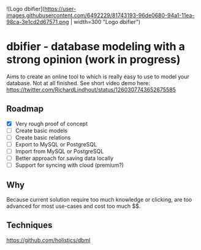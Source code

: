 ![Logo dbifier](https://user-images.githubusercontent.com/6492229/81743193-96de0680-94a1-11ea-98ca-3e1cd2d67571.png | width=300 "Logo dbifier")


# dbifier - database modeling with a strong opinion (work in progress)
Aims to create an online tool to which is really easy to use to model your database. Not at all finished.
See short video demo here: https://twitter.com/RichardLindhout/status/1260307743652675585

## Roadmap
- [x] Very rough proof of concept
- [ ] Create basic models
- [ ] Create basic relations
- [ ] Export to MySQL or PostgreSQL
- [ ] Import from MySQL or PostgreSQL
- [ ] Better approach for saving data locally
- [ ] Support for syncing with cloud (premium?)

## Why
Because current solution require too much knowledge or clicking, are too advanced for most use-cases and cost too much $$.

## Techniques
https://github.com/holistics/dbml   
